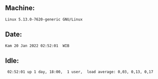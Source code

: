 ## Machine:
```
Linux 5.13.0-7620-generic GNU/Linux
```
## Date:
```
Kam 20 Jan 2022 02:52:01  WIB
```
## Idle:
```
 02:52:01 up 1 day, 18:00,  1 user,  load average: 0,03, 0,13, 0,17
```
